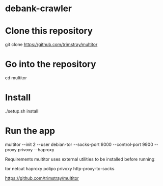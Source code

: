 # debank-crawler
 
# Clone this repository
git clone https://github.com/trimstray/multitor

# Go into the repository
cd multitor

# Install
./setup.sh install

# Run the app
multitor --init 2 --user debian-tor --socks-port 9000 --control-port 9900 --proxy privoxy --haproxy


Requirements
multitor uses external utilities to be installed before running:

tor
netcat
haproxy
polipo
privoxy
http-proxy-to-socks

https://github.com/trimstray/multitor
